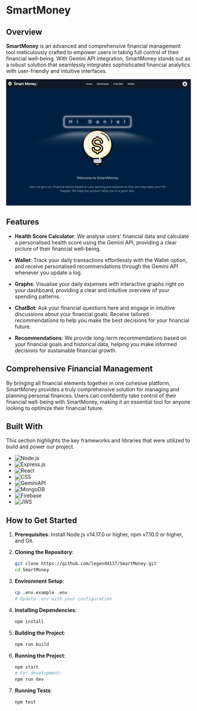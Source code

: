 # SmartMoney

## Overview

**SmartMoney** is an advanced and comprehensive financial management tool meticulously crafted to empower users in taking full control of their financial well-being. With Gemini API integration, SmartMoney stands out as a robust solution that seamlessly integrates sophisticated financial analytics with user-friendly and intuitive interfaces.

<img src="/client/public/Home.jpg" alt="Smart Money">

## Features

- **Health Score Calculator**: We analyse users' financial data and calculate a personalised health score using the Gemini API, providing a clear picture of their financial well-being.

- **Wallet**: Track your daily transactions effortlessly with the Wallet option, and receive personalised recommendations through the Gemini API whenever you update a log.

- **Graphs**: Visualise your daily expenses with interactive graphs right on your dashboard, providing a clear and intuitive overview of your spending patterns.

- **ChatBot**: Ask your financial questions here and engage in intuitive discussions about your financial goals. Receive tailored recommendations to help you make the best decisions for your financial future.

- **Recommendations**: We provide long-term recommendations based on your financial goals and historical data, helping you make informed decisions for sustainable financial growth.

## Comprehensive Financial Management

By bringing all financial elements together in one cohesive platform, SmartMoney provides a truly comprehensive solution for managing and planning personal finances. Users can confidently take control of their financial well-being with SmartMoney, making it an essential tool for anyone looking to optimize their financial future.

## Built With

This section highlights the key frameworks and libraries that were utilized to build and power our project. 

- ![Node.js](https://img.shields.io/badge/Node.js-339933?style=for-the-badge&logo=nodedotjs&logoColor=white)
- ![Express.js](https://img.shields.io/badge/Express.js-000000?style=for-the-badge&logo=express&logoColor=white)
- ![React](https://img.shields.io/badge/React-61DAFB?style=for-the-badge&logo=react&logoColor=white)
- ![CSS](https://img.shields.io/badge/CSS-1572B6?style=for-the-badge&logo=css3&logoColor=white)
- ![GeminiAPI](https://img.shields.io/badge/GeminiAPI-00DC82?style=for-the-badge&logo=gemini&logoColor=white)
- ![MongoDB](https://img.shields.io/badge/MongoDB-47A248?style=for-the-badge&logo=mongodb&logoColor=white)
- ![Firebase](https://img.shields.io/badge/Firebase-FFCA28?style=for-the-badge&logo=firebase&logoColor=white)
- ![JWS](https://img.shields.io/badge/JWS-F7DF1E?style=for-the-badge&logo=jsonwebtokens&logoColor=white)



## How to Get Started

1. **Prerequisites**: Install Node.js v14.17.0 or higher, npm v7.10.0 or higher, and Git.

2. **Cloning the Repository**:
    ```bash
    git clone https://github.com/legend4137/SmartMoney.git
    cd SmartMoney
    ```
3. **Environment Setup**:
    ```bash
    cp .env.example .env
    # Update .env with your configuration
    ```
4. **Installing Dependencies**:
    ```bash
    npm install
    ```
5. **Building the Project**:
    ```bash
    npm run build
    ```
6. **Running the Project**:
    ```bash
    npm start
    # For development:
    npm run dev
    ```
7. **Running Tests**:
    ```bash
    npm test
    ```

#


